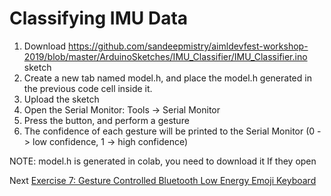 # Classifying IMU Data

1. Download https://github.com/sandeepmistry/aimldevfest-workshop-2019/blob/master/ArduinoSketches/IMU_Classifier/IMU_Classifier.ino sketch
1. Create a new tab named model.h, and place the model.h generated in the previous code cell inside it.
1. Upload the sketch
1. Open the Serial Monitor: Tools -> Serial Monitor
1. Press the button, and perform a gesture
1. The confidence of each gesture will be printed to the Serial Monitor (0 -> low confidence, 1 -> high confidence)

NOTE: model.h is generated in colab, you need to download it
If they open 

Next [Exercise 7: Gesture Controlled Bluetooth Low Energy Emoji Keyboard](exercise7.md)
